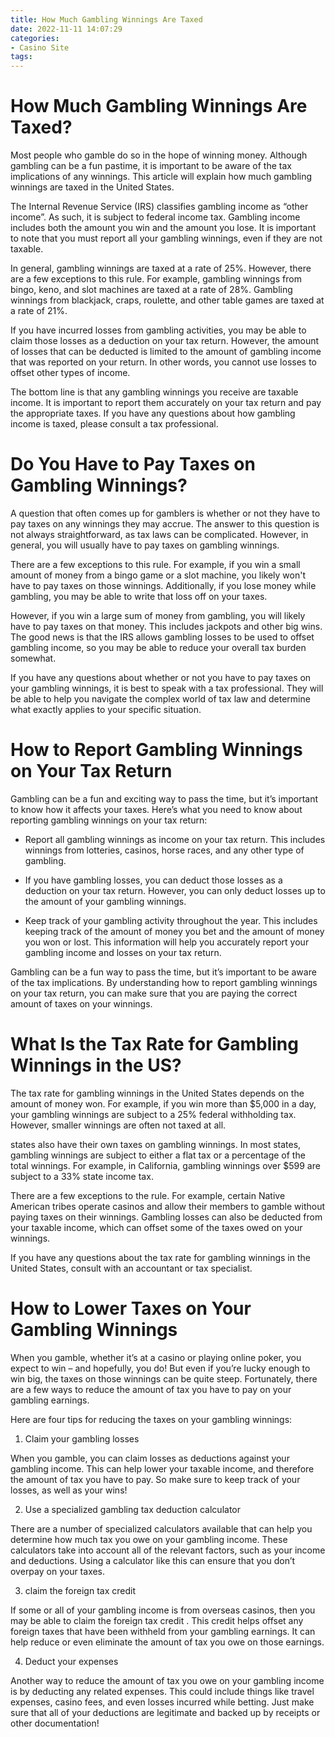```yaml
---
title: How Much Gambling Winnings Are Taxed
date: 2022-11-11 14:07:29
categories:
- Casino Site
tags:
---
```



#  How Much Gambling Winnings Are Taxed?

Most people who gamble do so in the hope of winning money. Although gambling can be a fun pastime, it is important to be aware of the tax implications of any winnings. This article will explain how much gambling winnings are taxed in the United States.

The Internal Revenue Service (IRS) classifies gambling income as “other income”. As such, it is subject to federal income tax. Gambling income includes both the amount you win and the amount you lose. It is important to note that you must report all your gambling winnings, even if they are not taxable.

In general, gambling winnings are taxed at a rate of 25%. However, there are a few exceptions to this rule. For example, gambling winnings from bingo, keno, and slot machines are taxed at a rate of 28%. Gambling winnings from blackjack, craps, roulette, and other table games are taxed at a rate of 21%.

If you have incurred losses from gambling activities, you may be able to claim those losses as a deduction on your tax return. However, the amount of losses that can be deducted is limited to the amount of gambling income that was reported on your return. In other words, you cannot use losses to offset other types of income.

The bottom line is that any gambling winnings you receive are taxable income. It is important to report them accurately on your tax return and pay the appropriate taxes. If you have any questions about how gambling income is taxed, please consult a tax professional.

#  Do You Have to Pay Taxes on Gambling Winnings?

A question that often comes up for gamblers is whether or not they have to pay taxes on any winnings they may accrue. The answer to this question is not always straightforward, as tax laws can be complicated. However, in general, you will usually have to pay taxes on gambling winnings.

There are a few exceptions to this rule. For example, if you win a small amount of money from a bingo game or a slot machine, you likely won't have to pay taxes on those winnings. Additionally, if you lose money while gambling, you may be able to write that loss off on your taxes.

However, if you win a large sum of money from gambling, you will likely have to pay taxes on that money. This includes jackpots and other big wins. The good news is that the IRS allows gambling losses to be used to offset gambling income, so you may be able to reduce your overall tax burden somewhat.

If you have any questions about whether or not you have to pay taxes on your gambling winnings, it is best to speak with a tax professional. They will be able to help you navigate the complex world of tax law and determine what exactly applies to your specific situation.

#  How to Report Gambling Winnings on Your Tax Return 

Gambling can be a fun and exciting way to pass the time, but it’s important to know how it affects your taxes. Here’s what you need to know about reporting gambling winnings on your tax return:

* Report all gambling winnings as income on your tax return. This includes winnings from lotteries, casinos, horse races, and any other type of gambling.

* If you have gambling losses, you can deduct those losses as a deduction on your tax return. However, you can only deduct losses up to the amount of your gambling winnings.

* Keep track of your gambling activity throughout the year. This includes keeping track of the amount of money you bet and the amount of money you won or lost. This information will help you accurately report your gambling income and losses on your tax return.

Gambling can be a fun way to pass the time, but it’s important to be aware of the tax implications. By understanding how to report gambling winnings on your tax return, you can make sure that you are paying the correct amount of taxes on your winnings.

#  What Is the Tax Rate for Gambling Winnings in the US?

The tax rate for gambling winnings in the United States depends on the amount of money won. For example, if you win more than $5,000 in a day, your gambling winnings are subject to a 25% federal withholding tax. However, smaller winnings are often not taxed at all.

 states also have their own taxes on gambling winnings. In most states, gambling winnings are subject to either a flat tax or a percentage of the total winnings. For example, in California, gambling winnings over $599 are subject to a 33% state income tax.

There are a few exceptions to the rule. For example, certain Native American tribes operate casinos and allow their members to gamble without paying taxes on their winnings. Gambling losses can also be deducted from your taxable income, which can offset some of the taxes owed on your winnings.

If you have any questions about the tax rate for gambling winnings in the United States, consult with an accountant or tax specialist.

#  How to Lower Taxes on Your Gambling Winnings

When you gamble, whether it’s at a casino or playing online poker, you expect to win – and hopefully, you do! But even if you’re lucky enough to win big, the taxes on those winnings can be quite steep. Fortunately, there are a few ways to reduce the amount of tax you have to pay on your gambling earnings.

Here are four tips for reducing the taxes on your gambling winnings:

1. Claim your gambling losses

When you gamble, you can claim losses as deductions against your gambling income. This can help lower your taxable income, and therefore the amount of tax you have to pay. So make sure to keep track of your losses, as well as your wins!

2. Use a specialized gambling tax deduction calculator

There are a number of specialized calculators available that can help you determine how much tax you owe on your gambling income. These calculators take into account all of the relevant factors, such as your income and deductions. Using a calculator like this can ensure that you don’t overpay on your taxes.

3. claim the foreign tax credit

If some or all of your gambling income is from overseas casinos, then you may be able to claim the foreign tax credit . This credit helps offset any foreign taxes that have been withheld from your gambling earnings. It can help reduce or even eliminate the amount of tax you owe on those earnings.

4. Deduct your expenses

Another way to reduce the amount of tax you owe on your gambling income is by deducting any related expenses. This could include things like travel expenses, casino fees, and even losses incurred while betting. Just make sure that all of your deductions are legitimate and backed up by receipts or other documentation!